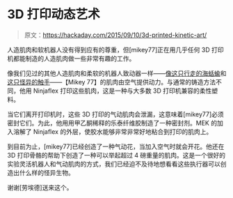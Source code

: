 # 3D 打印动态艺术

> 原文：<https://hackaday.com/2015/09/10/3d-printed-kinetic-art/>

人造肌肉和软机器人没有得到应有的尊重，但[mikey77]正在用几乎任何 3D 打印机都能制造的人造肌肉做一些非常有趣的工作。

像我们见过的其他人造肌肉和柔软的机器人致动器一样——[像这只行走的海蛞蝓](http://hackaday.com/2014/03/24/soft-robotics-silicone-rubber-and-amazing-castings/)和[这只怪异的触手](http://hackaday.com/2012/12/04/simplifying-fabrication-of-soft-robots/)——【Mikey 77】的肌肉由空气提供动力。与通常的铸造方法不同，他用 Ninjaflex 打印这些肌肉，这是一种与大多数 3D 打印机兼容的柔性塑料。

当它们离开打印机时，这些 3D 打印的气动肌肉会泄漏，这意味着[mikey77]必须密封它们。为此，他用用甲乙酮稀释的乐泰纤维胶制造了一种密封剂。MEK 的加入溶解了 Ninjaflex 的外层，使胶水能够非常非常好地粘合到打印的肌肉上。

到目前为止，[mikey77]已经创造了一种气动花，当加入空气时就会开花。他还在 3D 打印骨骼的帮助下创造了一种可以举起超过 4 磅重量的肌肉。这是一个很好的实验灵活机器人和气动肌肉的方式，我们已经迫不及待地想看看这些执行器可以创造出什么样的怪异生物。

谢谢[劳埃德]送来这个。